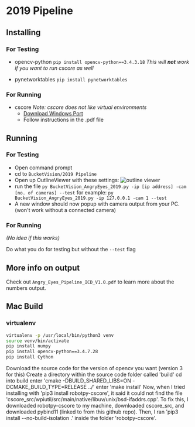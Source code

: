 # 2019 Pipeline

## Installing

### For Testing
  * opencv-python
  `pip install opencv-python==3.4.3.18`
    *This will **not** work if you want to run cscore as well*

  * pynetworktables
  `pip install pynetworktables`

### For Running
  * cscore
    *Note: cscore does not like virtual environments*
    - [Download Windows Port](https://github.com/pixelfelon/robotpy-cscore/releases/latest)
    - Follow instructions in the .pdf file

## Running

### For Testing

* Open command prompt
* cd to `BucketVision/2019 Pipeline`
* Open up OutlineViewer with these settings:
  ![outline viewer](https://i.imgur.com/Jmq1ZRy.png)
* run the file
  `py BucketVision_AngryEyes_2019.py -ip [ip address] -cam [no. of cameras] --test`
  for example:
  `py BucketVision_AngryEyes_2019.py -ip 127.0.0.1 -cam 1 --test`
* A new window should now popup with camera output from your PC. (won't work without a connected camera)

### For Running

*(No idea if this works)*

Do what you do for testing but without the `--test` flag

## More info on output

Check out `Angry_Eyes_Pipeline_ICD_V1.0.pdf` to learn more about the numbers output.

## Mac Build

### virtualenv

```bash
virtualenv -p /usr/local/bin/python3 venv
source venv/bin/activate
pip install numpy
pip install opencv-python==3.4.7.28
pip install Cython
```

Download the source code for the version of opencv you want (version 3 for this)
Create a directory within the source code folder called 'build'
cd into build
enter 'cmake -DBUILD_SHARED_LIBS=ON -DCMAKE_BUILD_TYPE=RELEASE ../'
enter 'make install'
Now, when I tried installing with 'pip3 install robotpy-cscore', it said it could not find the file 'cscore_src/wpiutil/src/main/native/libuv/unix/bsd-ifaddrs.cpp'. To fix this, I downloaded robotpy-cscore to my machine, downloaded cscore_src, and downloaded pybind11 (linked to from this github repo). Then, I ran 'pip3 install --no-build-isolation .' inside the folder 'robotpy-cscore'.
